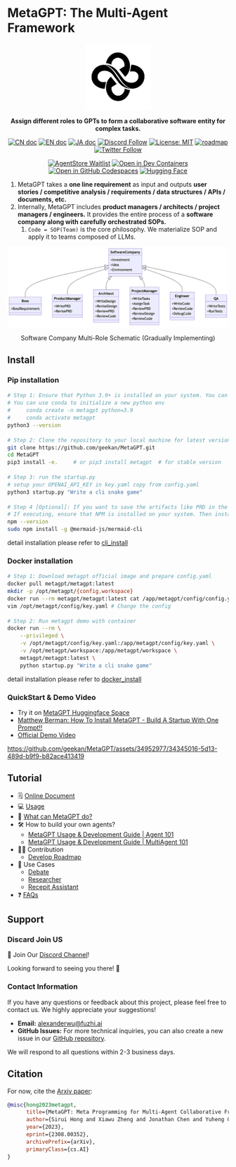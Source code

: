 # MetaGPT: The Multi-Agent Framework

<p align="center">
<a href=""><img src="docs/resources/MetaGPT-new-log.png" alt="MetaGPT logo: Enable GPT to work in software company, collaborating to tackle more complex tasks." width="150px"></a>
</p>

<p align="center">
<b>Assign different roles to GPTs to form a collaborative software entity for complex tasks.</b>
</p>

<p align="center">
<a href="docs/README_CN.md"><img src="https://img.shields.io/badge/文档-中文版-blue.svg" alt="CN doc"></a>
<a href="README.md"><img src="https://img.shields.io/badge/document-English-blue.svg" alt="EN doc"></a>
<a href="docs/README_JA.md"><img src="https://img.shields.io/badge/ドキュメント-日本語-blue.svg" alt="JA doc"></a>
<a href="https://discord.gg/DYn29wFk9z"><img src="https://dcbadge.vercel.app/api/server/DYn29wFk9z?style=flat" alt="Discord Follow"></a>
<a href="https://opensource.org/licenses/MIT"><img src="https://img.shields.io/badge/License-MIT-blue.svg" alt="License: MIT"></a>
<a href="docs/ROADMAP.md"><img src="https://img.shields.io/badge/ROADMAP-路线图-blue" alt="roadmap"></a>
<a href="https://twitter.com/MetaGPT_"><img src="https://img.shields.io/twitter/follow/MetaGPT?style=social" alt="Twitter Follow"></a>
</p>

<p align="center">
   <a href="https://airtable.com/appInfdG0eJ9J4NNL/shrEd9DrwVE3jX6oz"><img src="https://img.shields.io/badge/AgentStore-Waitlist-ffc107?logoColor=white" alt="AgentStore Waitlist"></a>
   <a href="https://vscode.dev/redirect?url=vscode://ms-vscode-remote.remote-containers/cloneInVolume?url=https://github.com/geekan/MetaGPT"><img src="https://img.shields.io/static/v1?label=Dev%20Containers&message=Open&color=blue&logo=visualstudiocode" alt="Open in Dev Containers"></a>
   <a href="https://codespaces.new/geekan/MetaGPT"><img src="https://img.shields.io/badge/Github_Codespace-Open-blue?logo=github" alt="Open in GitHub Codespaces"></a>
   <a href="https://huggingface.co/spaces/deepwisdom/MetaGPT" target="_blank"><img alt="Hugging Face" src="https://img.shields.io/badge/%F0%9F%A4%97%20-Hugging%20Face-blue?color=blue&logoColor=white" /></a>
</p>

1. MetaGPT takes a **one line requirement** as input and outputs **user stories / competitive analysis / requirements / data structures / APIs / documents, etc.**
2. Internally, MetaGPT includes **product managers / architects / project managers / engineers.** It provides the entire process of a **software company along with carefully orchestrated SOPs.**
   1. `Code = SOP(Team)` is the core philosophy. We materialize SOP and apply it to teams composed of LLMs.

![A software company consists of LLM-based roles](docs/resources/software_company_cd.jpeg)

<p align="center">Software Company Multi-Role Schematic (Gradually Implementing)</p>



## Install

### Pip installation

```bash
# Step 1: Ensure that Python 3.9+ is installed on your system. You can check this by using:
# You can use conda to initialize a new python env
#     conda create -n metagpt python=3.9
#     conda activate metagpt
python3 --version

# Step 2: Clone the repository to your local machine for latest version, and install it.
git clone https://github.com/geekan/MetaGPT.git
cd MetaGPT
pip3 install -e.     # or pip3 install metagpt  # for stable version

# Step 3: run the startup.py
# setup your OPENAI_API_KEY in key.yaml copy from config.yaml
python3 startup.py "Write a cli snake game"

# Step 4 [Optional]: If you want to save the artifacts like PRD in the workspace, you can execute the step before Step 3. By default, the framework is compatible, and the entire process can be run completely without executing this step.
# If executing, ensure that NPM is installed on your system. Then install mermaid-js. (If you don't have npm in your computer, please go to the Node.js official website to install Node.js https://nodejs.org/ and then you will have npm tool in your computer.)
npm --version
sudo npm install -g @mermaid-js/mermaid-cli
```

detail installation please refer to [cli_install](https://docs.deepwisdom.ai/guide/get_started/installation.html#install-stable-version)

### Docker installation

```bash
# Step 1: Download metagpt official image and prepare config.yaml
docker pull metagpt/metagpt:latest
mkdir -p /opt/metagpt/{config,workspace}
docker run --rm metagpt/metagpt:latest cat /app/metagpt/config/config.yaml > /opt/metagpt/config/key.yaml
vim /opt/metagpt/config/key.yaml # Change the config

# Step 2: Run metagpt demo with container
docker run --rm \
    --privileged \
    -v /opt/metagpt/config/key.yaml:/app/metagpt/config/key.yaml \
    -v /opt/metagpt/workspace:/app/metagpt/workspace \
    metagpt/metagpt:latest \
    python startup.py "Write a cli snake game"
```

detail installation please refer to [docker_install](https://docs.deepwisdom.ai/guide/get_started/installation.html#install-with-docker)

### QuickStart & Demo Video
- Try it on [MetaGPT Huggingface Space](https://huggingface.co/spaces/deepwisdom/MetaGPT)
- [Matthew Berman: How To Install MetaGPT - Build A Startup With One Prompt!!](https://youtu.be/uT75J_KG_aY)
- [Official Demo Video](https://github.com/geekan/MetaGPT/assets/2707039/5e8c1062-8c35-440f-bb20-2b0320f8d27d)

https://github.com/geekan/MetaGPT/assets/34952977/34345016-5d13-489d-b9f9-b82ace413419

## Tutorial

- 🗒 [Online Document](https://docs.deepwisdom.ai/)
- 💻 [Usage](https://docs.deepwisdom.ai/guide/get_started/quickstart.html)  
- 🔎 [What can MetaGPT do?](https://docs.deepwisdom.ai/guide/get_started/introduction.html)
- 🛠 How to build your own agents? 
  - [MetaGPT Usage & Development Guide | Agent 101](https://docs.deepwisdom.ai/guide/tutorials/agent_101.html)
  - [MetaGPT Usage & Development Guide | MultiAgent 101](https://docs.deepwisdom.ai/guide/tutorials/multi_agent_101.html)
- 🧑‍💻 Contribution
  - [Develop Roadmap](docs/ROADMAP.md)
- 🔖 Use Cases
  - [Debate](https://docs.deepwisdom.ai/guide/use_cases/multi_agent/debate.html)
  - [Researcher](https://docs.deepwisdom.ai/guide/use_cases/agent/researcher.html)
  - [Recepit Assistant](https://docs.deepwisdom.ai/guide/use_cases/agent/receipt_assistant.html)
- ❓ [FAQs](https://docs.deepwisdom.ai/guide/faq.html)

## Support

### Discard Join US
📢 Join Our [Discord Channel](https://discord.gg/ZRHeExS6xv)!

Looking forward to seeing you there! 🎉

### Contact Information

If you have any questions or feedback about this project, please feel free to contact us. We highly appreciate your suggestions!

- **Email:** alexanderwu@fuzhi.ai
- **GitHub Issues:** For more technical inquiries, you can also create a new issue in our [GitHub repository](https://github.com/geekan/metagpt/issues).

We will respond to all questions within 2-3 business days.

## Citation

For now, cite the [Arxiv paper](https://arxiv.org/abs/2308.00352):

```bibtex
@misc{hong2023metagpt,
      title={MetaGPT: Meta Programming for Multi-Agent Collaborative Framework},
      author={Sirui Hong and Xiawu Zheng and Jonathan Chen and Yuheng Cheng and Jinlin Wang and Ceyao Zhang and Zili Wang and Steven Ka Shing Yau and Zijuan Lin and Liyang Zhou and Chenyu Ran and Lingfeng Xiao and Chenglin Wu},
      year={2023},
      eprint={2308.00352},
      archivePrefix={arXiv},
      primaryClass={cs.AI}
}
```
